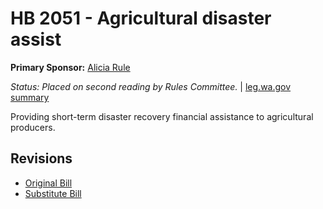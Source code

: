 # HB 2051 - Agricultural disaster assist
**Primary Sponsor:** [Alicia Rule](/person/leg/alicia.rule.md)

*Status: Placed on second reading by Rules Committee.* | [leg.wa.gov summary](https://app.leg.wa.gov/billsummary?BillNumber=2051&Year=2021)

Providing short-term disaster recovery financial assistance to agricultural producers.

## Revisions
* [Original Bill](1/)
* [Substitute Bill](S/)